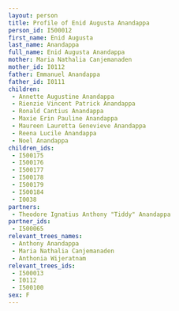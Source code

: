 ```yaml
---
layout: person
title: Profile of Enid Augusta Anandappa
person_id: I500012
first_name: Enid Augusta
last_name: Anandappa
full_name: Enid Augusta Anandappa
mother: Maria Nathalia Canjemanaden
mother_id: I0112
father: Emmanuel Anandappa
father_id: I0111
children:
 - Annette Augustine Anandappa
 - Rienzie Vincent Patrick Anandappa
 - Ronald Cantius Anandappa
 - Maxie Erin Pauline Anandappa
 - Maureen Lauretta Genevieve Anandappa
 - Reena Lucile Anandappa
 - Noel Anandappa
children_ids:
 - I500175
 - I500176
 - I500177
 - I500178
 - I500179
 - I500184
 - I0038
partners:
 - Theodore Ignatius Anthony "Tiddy" Anandappa
partner_ids:
 - I500065
relevant_trees_names:
 - Anthony Anandappa
 - Maria Nathalia Canjemanaden
 - Anthonia Wijeratnam
relevant_trees_ids:
 - I500013
 - I0112
 - I500100
sex: F
---
```


